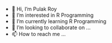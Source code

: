 - 👋 Hi, I’m Pulak Roy
- 👀 I’m interested in R Programming
- 🌱 I’m currently learning R Programming
- 💞️ I’m looking to collaborate on ...
- 📫 How to reach me ...

<!---
pukroy/pukroy is a ✨ special ✨ repository because its `README.md` (this file) appears on your GitHub profile.
You can click the Preview link to take a look at your changes.
--->
